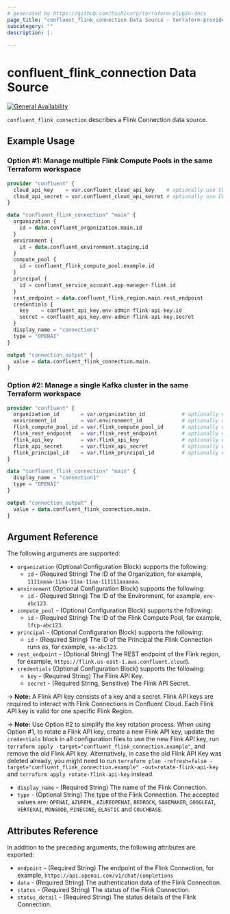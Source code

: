 ```yaml
---
# generated by https://github.com/hashicorp/terraform-plugin-docs
page_title: "confluent_flink_connection Data Source - terraform-provider-confluent"
subcategory: ""
description: |-
  
---
```


# confluent_flink_connection Data Source

[![General Availability](https://img.shields.io/badge/Lifecycle%20Stage-General%20Availability-%2345c6e8)](https://docs.confluent.io/cloud/current/api.html#section/Versioning/API-Lifecycle-Policy)

`confluent_flink_connection` describes a Flink Connection data source.

## Example Usage

### Option #1: Manage multiple Flink Compute Pools in the same Terraform workspace

```terraform
provider "confluent" {
  cloud_api_key    = var.confluent_cloud_api_key    # optionally use CONFLUENT_CLOUD_API_KEY env var
  cloud_api_secret = var.confluent_cloud_api_secret # optionally use CONFLUENT_CLOUD_API_SECRET env var
}

data "confluent_flink_connection" "main" {
  organization {
    id = data.confluent_organization.main.id
  }
  environment {
    id = data.confluent_environment.staging.id
  }
  compute_pool {
    id = confluent_flink_compute_pool.example.id
  }
  principal {
    id = confluent_service_account.app-manager-flink.id
  }
  rest_endpoint = data.confluent_flink_region.main.rest_endpoint
  credentials {
    key    = confluent_api_key.env-admin-flink-api-key.id
    secret = confluent_api_key.env-admin-flink-api-key.secret
  }
  display_name = "connection1"
  type = "OPENAI"
}

output "connection_output" {
  value = data.confluent_flink_connection.main.
}
```

### Option #2: Manage a single Kafka cluster in the same Terraform workspace

```terraform
provider "confluent" {
  organization_id       = var.organization_id            # optionally use CONFLUENT_ORGANIZATION_ID env var
  environment_id        = var.environment_id             # optionally use CONFLUENT_ENVIRONMENT_ID env var
  flink_compute_pool_id = var.flink_compute_pool_id      # optionally use FLINK_COMPUTE_POOL_ID env var
  flink_rest_endpoint   = var.flink_rest_endpoint        # optionally use FLINK_REST_ENDPOINT env var
  flink_api_key         = var.flink_api_key              # optionally use FLINK_API_KEY env var
  flink_api_secret      = var.flink_api_secret           # optionally use FLINK_API_SECRET env var
  flink_principal_id    = var.flink_principal_id         # optionally use FLINK_PRINCIPAL_ID env var
}

data "confluent_flink_connection" "main" {
  display_name = "connection1"
  type = "OPENAI"
}

output "connection_output" {
  value = data.confluent_flink_connection.main.
}
```

<!-- schema generated by tfplugindocs -->
## Argument Reference

The following arguments are supported:

- `organization` (Optional Configuration Block) supports the following:
    - `id` - (Required String) The ID of the Organization, for example, `1111aaaa-11aa-11aa-11aa-111111aaaaaa`.
- `environment` (Optional Configuration Block) supports the following:
    - `id` - (Required String) The ID of the Environment, for example, `env-abc123`.
- `compute_pool` - (Optional Configuration Block) supports the following:
    - `id` - (Required String) The ID of the Flink Compute Pool, for example, `lfcp-abc123`.
- `principal` - (Optional Configuration Block) supports the following:
    - `id` - (Required String) The ID of the Principal the Flink Connection runs as, for example, `sa-abc123`.
- `rest_endpoint` - (Optional String) The REST endpoint of the Flink region, for example, `https://flink.us-east-1.aws.confluent.cloud`).
- `credentials` (Optional Configuration Block) supports the following:
    - `key` - (Required String) The Flink API Key.
    - `secret` - (Required String, Sensitive) The Flink API Secret.

-> **Note:** A Flink API key consists of a key and a secret. Flink API keys are required to interact with Flink Connections in Confluent Cloud. Each Flink API key is valid for one specific Flink Region.

-> **Note:** Use Option #2 to simplify the key rotation process. When using Option #1, to rotate a Flink API key, create a new Flink API key, update the `credentials` block in all configuration files to use the new Flink API key, run `terraform apply -target="confluent_flink_connection.example"`, and remove the old Flink API key. Alternatively, in case the old Flink API Key was deleted already, you might need to run `terraform plan -refresh=false -target="confluent_flink_connection.example" -out=rotate-flink-api-key` and `terraform apply rotate-flink-api-key` instead.

- `display_name` - (Required String) The name of the Flink Connection.
- `type` - (Optional String) The type of the Flink Connection. The accepted values are: `OPENAI`, `AZUREML`, `AZUREOPENAI`, `BEDROCK`, `SAGEMAKER`, `GOOGLEAI`, `VERTEXAI`, `MONGODB`, `PINECONE`, `ELASTIC` and `COUCHBASE`.

## Attributes Reference

In addition to the preceding arguments, the following attributes are exported:

- `endpoint` - (Required String) The endpoint of the Flink Connection, for example, `https://api.openai.com/v1/chat/completions`
- `data` - (Required String) The authentication data of the Flink Connection.
- `status` - (Required String) The status of the Flink Connection.
- `status_detail` - (Required String) The status details of the Flink Connection.